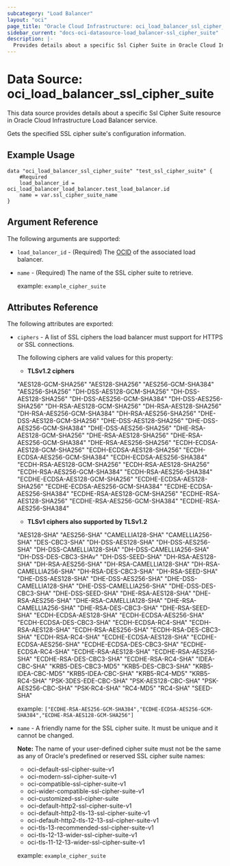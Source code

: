 ```yaml
---
subcategory: "Load Balancer"
layout: "oci"
page_title: "Oracle Cloud Infrastructure: oci_load_balancer_ssl_cipher_suite"
sidebar_current: "docs-oci-datasource-load_balancer-ssl_cipher_suite"
description: |-
  Provides details about a specific Ssl Cipher Suite in Oracle Cloud Infrastructure Load Balancer service
---
```


# Data Source: oci_load_balancer_ssl_cipher_suite
This data source provides details about a specific Ssl Cipher Suite resource in Oracle Cloud Infrastructure Load Balancer service.

Gets the specified SSL cipher suite's configuration information.

## Example Usage

```hcl
data "oci_load_balancer_ssl_cipher_suite" "test_ssl_cipher_suite" {
	#Required
	load_balancer_id = oci_load_balancer_load_balancer.test_load_balancer.id
	name = var.ssl_cipher_suite_name
}
```

## Argument Reference

The following arguments are supported:

* `load_balancer_id` - (Required) The [OCID](https://docs.cloud.oracle.com/iaas/Content/General/Concepts/identifiers.htm) of the associated load balancer. 
* `name` - (Required) The name of the SSL cipher suite to retrieve.

	example: `example_cipher_suite` 


## Attributes Reference

The following attributes are exported:

* `ciphers` - A list of SSL ciphers the load balancer must support for HTTPS or SSL connections.

	The following ciphers are valid values for this property:
	*  __TLSv1.2 ciphers__

	"AES128-GCM-SHA256" "AES128-SHA256" "AES256-GCM-SHA384" "AES256-SHA256" "DH-DSS-AES128-GCM-SHA256" "DH-DSS-AES128-SHA256" "DH-DSS-AES256-GCM-SHA384" "DH-DSS-AES256-SHA256" "DH-RSA-AES128-GCM-SHA256" "DH-RSA-AES128-SHA256" "DH-RSA-AES256-GCM-SHA384" "DH-RSA-AES256-SHA256" "DHE-DSS-AES128-GCM-SHA256" "DHE-DSS-AES128-SHA256" "DHE-DSS-AES256-GCM-SHA384" "DHE-DSS-AES256-SHA256" "DHE-RSA-AES128-GCM-SHA256" "DHE-RSA-AES128-SHA256" "DHE-RSA-AES256-GCM-SHA384" "DHE-RSA-AES256-SHA256" "ECDH-ECDSA-AES128-GCM-SHA256" "ECDH-ECDSA-AES128-SHA256" "ECDH-ECDSA-AES256-GCM-SHA384" "ECDH-ECDSA-AES256-SHA384" "ECDH-RSA-AES128-GCM-SHA256" "ECDH-RSA-AES128-SHA256" "ECDH-RSA-AES256-GCM-SHA384" "ECDH-RSA-AES256-SHA384" "ECDHE-ECDSA-AES128-GCM-SHA256" "ECDHE-ECDSA-AES128-SHA256" "ECDHE-ECDSA-AES256-GCM-SHA384" "ECDHE-ECDSA-AES256-SHA384" "ECDHE-RSA-AES128-GCM-SHA256" "ECDHE-RSA-AES128-SHA256" "ECDHE-RSA-AES256-GCM-SHA384" "ECDHE-RSA-AES256-SHA384"
	*  __TLSv1 ciphers also supported by TLSv1.2__

	"AES128-SHA" "AES256-SHA" "CAMELLIA128-SHA" "CAMELLIA256-SHA" "DES-CBC3-SHA" "DH-DSS-AES128-SHA" "DH-DSS-AES256-SHA" "DH-DSS-CAMELLIA128-SHA" "DH-DSS-CAMELLIA256-SHA" "DH-DSS-DES-CBC3-SHAv" "DH-DSS-SEED-SHA" "DH-RSA-AES128-SHA" "DH-RSA-AES256-SHA" "DH-RSA-CAMELLIA128-SHA" "DH-RSA-CAMELLIA256-SHA" "DH-RSA-DES-CBC3-SHA" "DH-RSA-SEED-SHA" "DHE-DSS-AES128-SHA" "DHE-DSS-AES256-SHA" "DHE-DSS-CAMELLIA128-SHA" "DHE-DSS-CAMELLIA256-SHA" "DHE-DSS-DES-CBC3-SHA" "DHE-DSS-SEED-SHA" "DHE-RSA-AES128-SHA" "DHE-RSA-AES256-SHA" "DHE-RSA-CAMELLIA128-SHA" "DHE-RSA-CAMELLIA256-SHA" "DHE-RSA-DES-CBC3-SHA" "DHE-RSA-SEED-SHA" "ECDH-ECDSA-AES128-SHA" "ECDH-ECDSA-AES256-SHA" "ECDH-ECDSA-DES-CBC3-SHA" "ECDH-ECDSA-RC4-SHA" "ECDH-RSA-AES128-SHA" "ECDH-RSA-AES256-SHA" "ECDH-RSA-DES-CBC3-SHA" "ECDH-RSA-RC4-SHA" "ECDHE-ECDSA-AES128-SHA" "ECDHE-ECDSA-AES256-SHA" "ECDHE-ECDSA-DES-CBC3-SHA" "ECDHE-ECDSA-RC4-SHA" "ECDHE-RSA-AES128-SHA" "ECDHE-RSA-AES256-SHA" "ECDHE-RSA-DES-CBC3-SHA" "ECDHE-RSA-RC4-SHA" "IDEA-CBC-SHA" "KRB5-DES-CBC3-MD5" "KRB5-DES-CBC3-SHA" "KRB5-IDEA-CBC-MD5" "KRB5-IDEA-CBC-SHA" "KRB5-RC4-MD5" "KRB5-RC4-SHA" "PSK-3DES-EDE-CBC-SHA" "PSK-AES128-CBC-SHA" "PSK-AES256-CBC-SHA" "PSK-RC4-SHA" "RC4-MD5" "RC4-SHA" "SEED-SHA"

	example: `["ECDHE-RSA-AES256-GCM-SHA384","ECDHE-ECDSA-AES256-GCM-SHA384","ECDHE-RSA-AES128-GCM-SHA256"]` 
* `name` - A friendly name for the SSL cipher suite. It must be unique and it cannot be changed.

	**Note:** The name of your user-defined cipher suite must not be the same as any of Oracle's predefined or reserved SSL cipher suite names:
	* oci-default-ssl-cipher-suite-v1
	* oci-modern-ssl-cipher-suite-v1
	* oci-compatible-ssl-cipher-suite-v1
	* oci-wider-compatible-ssl-cipher-suite-v1
	* oci-customized-ssl-cipher-suite
	* oci-default-http2-ssl-cipher-suite-v1
	* oci-default-http2-tls-13-ssl-cipher-suite-v1
	* oci-default-http2-tls-12-13-ssl-cipher-suite-v1
	* oci-tls-13-recommended-ssl-cipher-suite-v1
	* oci-tls-12-13-wider-ssl-cipher-suite-v1
	* oci-tls-11-12-13-wider-ssl-cipher-suite-v1

	example: `example_cipher_suite` 

